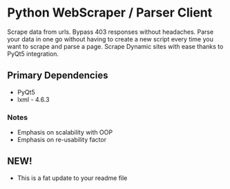 # Python WebScraper / Parser Client
Scrape data from urls. Bypass 403 responses without headaches. Parse your data in one go without having to create a new script every time you want to scrape and parse a page. Scrape Dynamic sites with ease thanks to PyQt5 integration.

## Primary Dependencies
* PyQt5
* lxml - 4.6.3

### Notes
* Emphasis on scalability with OOP
* Emphasis on re-usability factor

## NEW!
* This is a fat update to your readme file